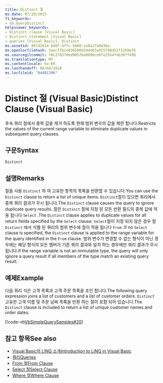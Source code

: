 ```yaml
---
title: Distinct 절
ms.date: 07/20/2015
f1_keywords:
- vb.QueryDistinct
helpviewer_keywords:
- Distinct clause [Visual Basic]
- Distinct statement [Visual Basic]
- queries [Visual Basic], Distinct
ms.assetid: 86f42614-0d8f-4ffc-b888-ce8a37a8d36a
ms.openlocfilehash: 5aecffbce036500d294d03a925798d51f1269af6
ms.sourcegitcommit: f8c270376ed905f6a8896ce0fe25b4f4b38ff498
ms.translationtype: MT
ms.contentlocale: ko-KR
ms.lasthandoff: 06/04/2020
ms.locfileid: "84401396"
---
```

# <a name="distinct-clause-visual-basic"></a><span data-ttu-id="37909-102">Distinct 절 (Visual Basic)</span><span class="sxs-lookup"><span data-stu-id="37909-102">Distinct Clause (Visual Basic)</span></span>
<span data-ttu-id="37909-103">후속 쿼리 절에서 중복 값을 제거 하도록 현재 범위 변수의 값을 제한 합니다.</span><span class="sxs-lookup"><span data-stu-id="37909-103">Restricts the values of the current range variable to eliminate duplicate values in subsequent query clauses.</span></span>  
  
## <a name="syntax"></a><span data-ttu-id="37909-104">구문</span><span class="sxs-lookup"><span data-stu-id="37909-104">Syntax</span></span>  
  
```vb  
Distinct  
```  
  
## <a name="remarks"></a><span data-ttu-id="37909-105">설명</span><span class="sxs-lookup"><span data-stu-id="37909-105">Remarks</span></span>  
 <span data-ttu-id="37909-106">절을 사용 `Distinct` 하 여 고유한 항목의 목록을 반환할 수 있습니다.</span><span class="sxs-lookup"><span data-stu-id="37909-106">You can use the `Distinct` clause to return a list of unique items.</span></span> <span data-ttu-id="37909-107">`Distinct`절이 있으면 쿼리에서 중복 쿼리 결과가 무시 됩니다.</span><span class="sxs-lookup"><span data-stu-id="37909-107">The `Distinct` clause causes the query to ignore duplicate query results.</span></span> <span data-ttu-id="37909-108">절은 `Distinct` 절에 지정 된 모든 반환 필드의 중복 값에 적용 됩니다 `Select` .</span><span class="sxs-lookup"><span data-stu-id="37909-108">The `Distinct` clause applies to duplicate values for all return fields specified by the `Select` clause.</span></span> <span data-ttu-id="37909-109">`Select`절이 지정 되지 않은 경우 절 `Distinct` 에서 식별 된 쿼리의 범위 변수에 절이 적용 됩니다 `From` .</span><span class="sxs-lookup"><span data-stu-id="37909-109">If no `Select` clause is specified, the `Distinct` clause is applied to the range variable for the query identified in the `From` clause.</span></span> <span data-ttu-id="37909-110">범위 변수가 변경할 수 없는 형식이 아닌 경우에는 해당 형식의 모든 멤버가 기존 쿼리 결과와 일치 하는 경우에만 쿼리 결과가 무시 됩니다.</span><span class="sxs-lookup"><span data-stu-id="37909-110">If the range variable is not an immutable type, the query will only ignore a query result if all members of the type match an existing query result.</span></span>  
  
## <a name="example"></a><span data-ttu-id="37909-111">예제</span><span class="sxs-lookup"><span data-stu-id="37909-111">Example</span></span>  
 <span data-ttu-id="37909-112">다음 쿼리 식은 고객 목록과 고객 주문 목록을 조인 합니다.</span><span class="sxs-lookup"><span data-stu-id="37909-112">The following query expression joins a list of customers and a list of customer orders.</span></span> <span data-ttu-id="37909-113">`Distinct`고유한 고객 이름 및 주문 날짜 목록을 반환 하는 절이 포함 되어 있습니다.</span><span class="sxs-lookup"><span data-stu-id="37909-113">The `Distinct` clause is included to return a list of unique customer names and order dates.</span></span>  
  
 [!code-vb[VbSimpleQuerySamples#20](~/samples/snippets/visualbasic/VS_Snippets_VBCSharp/VbSimpleQuerySamples/VB/QuerySamples1.vb#20)]  
  
## <a name="see-also"></a><span data-ttu-id="37909-114">참고 항목</span><span class="sxs-lookup"><span data-stu-id="37909-114">See also</span></span>

- [<span data-ttu-id="37909-115">Visual Basic의 LINQ 소개</span><span class="sxs-lookup"><span data-stu-id="37909-115">Introduction to LINQ in Visual Basic</span></span>](../../programming-guide/language-features/linq/introduction-to-linq.md)
- [<span data-ttu-id="37909-116">쿼리</span><span class="sxs-lookup"><span data-stu-id="37909-116">Queries</span></span>](index.md)
- [<span data-ttu-id="37909-117">From 절</span><span class="sxs-lookup"><span data-stu-id="37909-117">From Clause</span></span>](from-clause.md)
- [<span data-ttu-id="37909-118">Select 절</span><span class="sxs-lookup"><span data-stu-id="37909-118">Select Clause</span></span>](select-clause.md)
- [<span data-ttu-id="37909-119">Where 절</span><span class="sxs-lookup"><span data-stu-id="37909-119">Where Clause</span></span>](where-clause.md)

